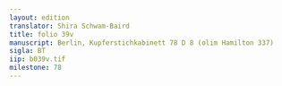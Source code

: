 ```yaml
---
layout: edition
translator: Shira Schwam-Baird
title: folio 39v
manuscript: Berlin, Kupferstichkabinett 78 D 8 (olim Hamilton 337)
sigla: BT
iip: b039v.tif
milestone: 78
---
```

